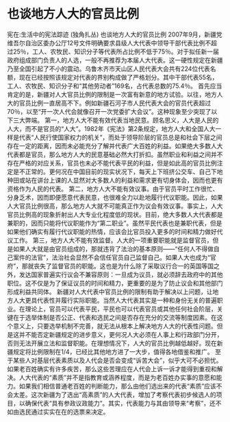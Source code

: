 # 也谈地方人大的官员比例

宪在:生活中的宪法踪迹 (独角扎丛)
也谈地方人大的官员比例
2007年9月，新疆党维吾尔自治区委办公厅12号文件明确要求县级人大代表中领导干部代表比例不超过25％，工人、农牧民、知识分子等代表所占比例不低于75％。对于拟任新一届政府组成部门负责人的人选，一般不再推荐为本届人大代表。这一硬性规定在新疆乃至全国引起了不小的震动。乌鲁木齐市天山区人民代表大会共有224位代表名额，现在已经按照该规定对代表的界别构成做了严格划分。其中干部代表55名，工人、农牧民、知识分子和“其他劳动者”169名，占代表总数的75.4％。
首先应当肯定的是，新疆对人大官员比例的限制是一次富有新意的地方试验。以往，地方人大的官员比例一直居高不下。例如新疆石河子市人民代表大会的官员代表超过70％，以至“开一次人代会就像召开一次党委扩大会议”。这种现象至少突现了以下三大弊端。
第一，地方人大不能有效代表当地民意。顾名思义，人大是人民的人大，而不是官员的“人大”。1982年《宪法》第2条规定，地方人大和全国人大一样是代表“人民行使国家权力的机关”，而处于领导阶层的官员总是和社会下层之间存在一定的距离，因而未必能充分了解并代表广大百姓的利益。如果绝大多数人大代表都是官员，那么地方人大的民意基础必然大打折扣。虽然职业和利益之间并不存在严格的对应关系，官员也未必不能代表平民的利益，但是如此高的官员比例注定是不正常的。更何况在中国目前的现实状况下，每天上下班挤公交车、自己下地种田或站在讲台上课的人显然对大多数人的利益和需求更有切身体会，因而也更有资格作为人民的代表。
第二，地方人大不能有效议事。由于官员平时工作很忙、分身乏术，因而即便愿意代表民意，也很难全力以赴地履行代议职能。因此，如果人大官员比例很高，那么地方人大就不可能真正作为议会有效议事。事实上，人大官员比例高的现象折射出人大专业化程度低的现状。目前，绝大多数人大代表都是兼职的，因而只能将代议职能作为“第二职业”。虽然平民代表也是兼职代表，但是如果他们确实有履行代议职能的热情，应该会比官员投入更多的时间和精力做好代议工作。
第三，地方人大不能有效监督。人大的一项重要职能就是监督官员，但是如果人大就是由官员组成的，那就违背了法治的基本原则——“任何人不得做自己案件的法官”，法治社会显然不会信任官员自己监督自己。如果人大也成为“官府”，那就丧失了监督官员的职能。这也是为什么除了采取议行合一的英国等国之外，发达国家普遍实行议会不兼容原则：一旦成为议员，就必须辞去政府中的其他职位。这不仅是为了保证议员的时间和精力，更重要的是为了防止议会和其他部门形成利益共同体。
新疆对人大代表中官员比例的限制有助于解决以上问题，让地方人大更具代表性并履行实际职能。当然人大代表其实是一种和身份无关的普遍职业。在理论上，官员可以代表平民，平民也可以代表官员或其他任何社会阶层，关键在于选举体制是否公正、代表和选民之间是否存在充分的交流等制度因素。在这个意义上，只要选举机制不完善，就无法从根本上解决地方人大的代表性问题。但是这并不能否定新疆规定的进步意义，更何况人大必须在人事上和行政部门分开，否则无法开展立法和监督职能。在理想情况下，人大的官员比例越低越好。现在新疆规定将比例限制在1/4，已经比其他地方进了一大步，值得各地借鉴和推广。
至于某些人对基层代表素质以及人代会是否会变成“诉苦大会”，似乎大可不必担忧。如果老百姓确实有许多疾苦，那么这些苦理应在人代会上诉一诉才能得到重视和解决。人大代表的“素质”并不是指教育或涵养程度，而是为老百姓办实事的意愿和能力。如果我们相信普通老百姓的判断能力，那么由他们选出来的代表“素质”应该不会太差。这次新疆为了选出“高素质”的人大代表，增加了考察代表初步候选人的项目，以确保代表“具有参政议政能力”。其实，代表能力与其由领导来“考察”，还不如由选民通过实实在在的选票来决定。